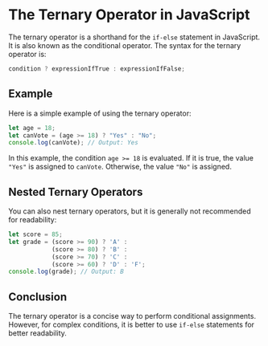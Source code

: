 # The Ternary Operator in JavaScript

The ternary operator is a shorthand for the `if-else` statement in JavaScript. It is also known as the conditional operator. The syntax for the ternary operator is:

```javascript
condition ? expressionIfTrue : expressionIfFalse;
```

## Example

Here is a simple example of using the ternary operator:

```javascript
let age = 18;
let canVote = (age >= 18) ? "Yes" : "No";
console.log(canVote); // Output: Yes
```

In this example, the condition `age >= 18` is evaluated. If it is true, the value `"Yes"` is assigned to `canVote`. Otherwise, the value `"No"` is assigned.

## Nested Ternary Operators

You can also nest ternary operators, but it is generally not recommended for readability:

```javascript
let score = 85;
let grade = (score >= 90) ? 'A' :
            (score >= 80) ? 'B' :
            (score >= 70) ? 'C' :
            (score >= 60) ? 'D' : 'F';
console.log(grade); // Output: B
```

## Conclusion

The ternary operator is a concise way to perform conditional assignments. However, for complex conditions, it is better to use `if-else` statements for better readability.